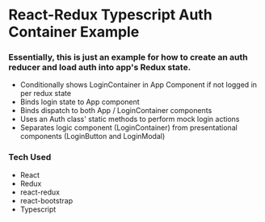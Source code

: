 # React-Redux Typescript Auth Container Example

### Essentially, this is just an example for how to create an auth reducer and load auth into app's Redux state.
- Conditionally shows LoginContainer in App Component if not logged in per redux state
- Binds login state to App component
- Binds dispatch to both App / LoginContainer components
- Uses an Auth class' static methods to perform mock login actions
- Separates logic component (LoginContainer) from presentational components (LoginButton and LoginModal)

### Tech Used
- React
- Redux
- react-redux
- react-bootstrap
- Typescript